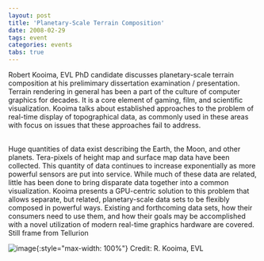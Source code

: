 ```yaml
---
layout: post
title: 'Planetary-Scale Terrain Composition'
date: 2008-02-29
tags: event
categories: events
tabs: true
---
```


Robert Kooima, EVL PhD candidate discusses planetary-scale terrain composition at his prelimimary dissertation examination / presentation. Terrain rendering in general has been a part of the culture of computer graphics for decades.  It is a core element of gaming, film, and scientific visualization. Kooima talks about established approaches to the problem of real-time display of topographical data, as commonly used in these areas with focus on issues that these approaches fail to address.<br><br>

Huge quantities of data exist describing the Earth, the Moon, and other planets. Tera-pixels of height map and surface map data have been collected. This quantity of data continues to increase exponentially as more powerful sensors are put into service. While much of these data are related, little has been done to bring disparate data together into a common visualization. Kooima presents a GPU-centric solution to this problem that allows separate, but related, planetary-scale data sets to be flexibly composed in powerful ways. Existing and forthcoming data sets, how their consumers need to use them, and how their goals may be accomplished with a novel utilization of modern real-time graphics hardware are covered.
Still frame from Tellurion

![image](https://www.evl.uic.edu/output/originals/kooimaprelim.png-srcw.jpg){:style="max-width: 100%"}
Credit: R. Kooima, EVL

